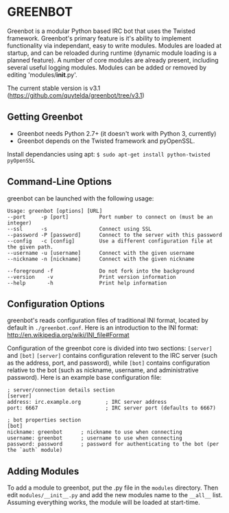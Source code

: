 GREENBOT
========
Greenbot is a modular Python based IRC bot that uses the Twisted framework.
Greenbot's primary feature is it's ability to implement functionality via independant, easy to write modules.  Modules are loaded at startup, and can be reloaded during runtime (dynamic module loading is a planned feature).
A number of core modules are already present, including several useful logging modules.  Modules can be added or removed by editing 'modules/__init__.py'.

The current stable version is v3.1 (https://github.com/quytelda/greenbot/tree/v3.1)

## Getting Greenbot
* Greenbot needs Python 2.7+ (it doesn't work with Python 3, currently)
* Greenbot depends on the Twisted framework and pyOpenSSL.

Install dependancies using apt:
		`$ sudo apt-get install python-twisted pyOpenSSL`


## Command-Line Options
greenbot can be launched with the following usage:
```
Usage: greenbot [options] [URL]
--port     -p [port]		  Port number to connect on (must be an integer)
--ssl      -s 				  Connect using SSL
--password -P [password]	  Connect to the server with this password
--config   -c [config]		  Use a different configuration file at the given path.
--username -u [username]	  Connect with the given username
--nickname -n [nickname]	  Connect with the given nickname

--foreground -f				  Do not fork into the background
--version    -v				  Print version information
--help		 -h				  Print help information
```

## Configuration Options
greenbot's reads configuration files of traditional INI format, located by default in `./greenbot.conf`.  Here is an introduction to the INI format: http://en.wikipedia.org/wiki/INI_file#Format

Configuration of the greenbot core is divided into two sections: `[server]` and `[bot]`
`[server]` contains configuration relevent to the IRC server (such as the address, port, and password), while `[bot]` contains configuration relative to the bot (such as nickname, username, and administrative password).  Here is an example base configuration file:
```
; server/connection details section
[server]
address: irc.example.org		; IRC server address
port: 6667						; IRC server port (defaults to 6667)

; bot properties section
[bot]
nickname: greenbot		; nickname to use when connecting
username: greenbot		; username to use when connecting
password: password		; password for authenticating to the bot (per the `auth` module)
```

## Adding Modules
To add a module to greenbot, put the .py file in the `modules` directory.  Then edit `modules/__init__.py` and add the new modules name to the `__all__` list.  Assuming everything works, the module will be loaded at start-time.